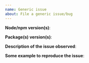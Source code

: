 ```yaml
---
name: Generic issue
about: File a generic issue/bug
---
```


**Node/npm version(s)**:

**Package(s) version(s)**:

**Description of the issue observed**:

**Some example to reproduce the issue**:
